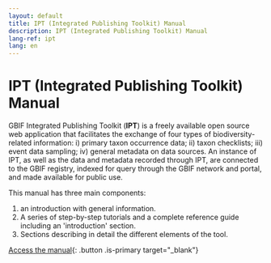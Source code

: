 ```yaml
---
layout: default
title: IPT (Integrated Publishing Toolkit) Manual
description: IPT (Integrated Publishing Toolkit) Manual
lang-ref: ipt
lang: en
---
```


# IPT (Integrated Publishing Toolkit) Manual

GBIF Integrated Publishing Toolkit (**IPT**) is a freely available open source web application that facilitates the exchange of four types of biodiversity-related information: i) primary taxon occurrence data; ii) taxon checklists; iii) event data sampling; iv) general metadata on data sources. An instance of IPT, as well as the data and metadata recorded through IPT, are connected to the GBIF registry, indexed for query through the GBIF network and portal, and made available for public use.

This manual has three main components: 
1. an introduction with general information. 
2. A series of step-by-step tutorials and a complete reference guide including an 'introduction' section.
3. Sections describing in detail the different elements of the tool.

[Access the manual](https://ipt.gbif.org/manual/en/ipt/latest/){: .button .is-primary target="_blank"}